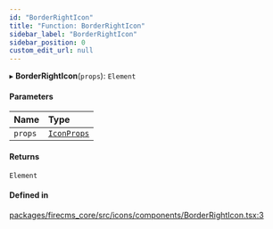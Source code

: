 ```yaml
---
id: "BorderRightIcon"
title: "Function: BorderRightIcon"
sidebar_label: "BorderRightIcon"
sidebar_position: 0
custom_edit_url: null
---
```


▸ **BorderRightIcon**(`props`): `Element`

#### Parameters

| Name | Type |
| :------ | :------ |
| `props` | [`IconProps`](../types/IconProps.md) |

#### Returns

`Element`

#### Defined in

[packages/firecms_core/src/icons/components/BorderRightIcon.tsx:3](https://github.com/FireCMSco/firecms/blob/d45f3739/packages/firecms_core/src/icons/components/BorderRightIcon.tsx#L3)
